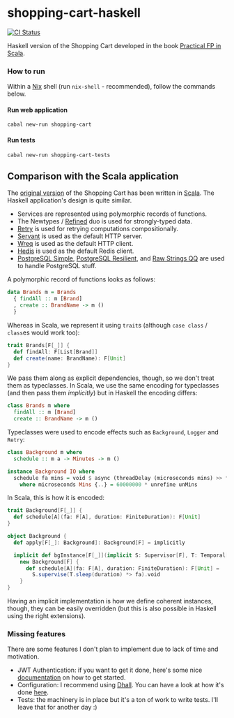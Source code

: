 shopping-cart-haskell
=====================

[![CI Status](https://github.com/gvolpe/shopping-cart-haskell/workflows/Haskell%20CI/badge.svg)](https://github.com/gvolpe/shopping-cart-haskell/actions)

Haskell version of the Shopping Cart developed in the book [Practical FP in Scala](https://leanpub.com/pfp-scala).

### How to run

Within a [Nix](https://nixos.org/) shell (run `nix-shell` - recommended), follow the commands below.

#### Run web application

```
cabal new-run shopping-cart
```

#### Run tests

```
cabal new-run shopping-cart-tests
```

## Comparison with the Scala application

The [original version](https://github.com/gvolpe/pfps-shopping-cart) of the Shopping Cart has been written in [Scala](https://www.scala-lang.org/). The Haskell application's design is quite similar.

- Services are represented using polymorphic records of functions.
- The Newtypes / [Refined](https://hackage.haskell.org/package/refined) duo is used for strongly-typed data.
- [Retry](https://hackage.haskell.org/package/retry) is used for retrying computations compositionally.
- [Servant](https://hackage.haskell.org/package/servant) is used as the default HTTP server.
- [Wreq](https://hackage.haskell.org/package/wreq) is used as the default HTTP client.
- [Hedis](https://hackage.haskell.org/package/hedis) is used as the default Redis client.
- [PostgreSQL Simple](https://hackage.haskell.org/package/postgresql-simple), [PostgreSQL Resilient](https://hackage.haskell.org/package/postgresql-resilient), and [Raw Strings QQ](https://hackage.haskell.org/package/raw-strings-qq) are used to handle PostgreSQL stuff.

A polymorphic record of functions looks as follows:

```haskell
data Brands m = Brands
  { findAll :: m [Brand]
  , create :: BrandName -> m ()
  }
```

Whereas in Scala, we represent it using `trait`s (although `case class` / `class`es would work too):

```scala
trait Brands[F[_]] {
  def findAll: F[List[Brand]]
  def create(name: BrandName): F[Unit]
}
```

We pass them along as explicit dependencies, though, so we don't treat them as typeclasses. In Scala, we use the same encoding for typeclasses (and then pass them *implicitly*) but in Haskell the encoding differs:

```haskell
class Brands m where
  findAll :: m [Brand]
  create :: BrandName -> m ()
```

Typeclasses were used to encode effects such as `Background`, `Logger` and `Retry`:

```haskell
class Background m where
  schedule :: m a -> Minutes -> m ()

instance Background IO where
  schedule fa mins = void $ async (threadDelay (microseconds mins) >> fa)
    where microseconds Mins {..} = 60000000 * unrefine unMins
```

In Scala, this is how it is encoded:

```scala
trait Background[F[_]] {
  def schedule[A](fa: F[A], duration: FiniteDuration): F[Unit]
}

object Background {
  def apply[F[_]: Background]: Background[F] = implicitly

  implicit def bgInstance[F[_]](implicit S: Supervisor[F], T: Temporal[F]): Background[F] =
    new Background[F] {
      def schedule[A](fa: F[A], duration: FiniteDuration): F[Unit] =
        S.supervise(T.sleep(duration) *> fa).void
    }
}
```

Having an implicit implementation is how we define coherent instances, though, they can be easily overridden (but this is also possible in Haskell using the right extensions).

### Missing features

There are some features I don't plan to implement due to lack of time and motivation.

- JWT Authentication: if you want to get it done, here's some nice [documentation](https://docs.servant.dev/en/stable/cookbook/jwt-and-basic-auth/JWTAndBasicAuth.html) on how to get started.
- Configuration: I recommend using [Dhall](https://dhall-lang.org/). You can have a look at how it's done [here](https://github.com/gvolpe/musikell).
- Tests: the machinery is in place but it's a ton of work to write tests. I'll leave that for another day :)
